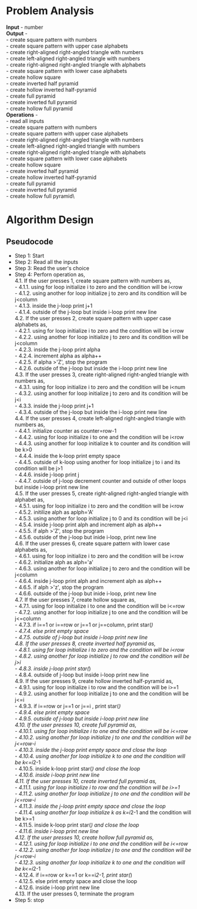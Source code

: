 # Problem Analysis
**Input** - number\
**Output** - \
    - create square pattern with numbers\
    - create square pattern with upper case alphabets\
    - create right-aligned right-angled triangle with numbers\
    - create left-aligned right-angled triangle with numbers\
    - create right-aligned right-angled triangle with alphabets\
    - create square pattern with lower case alphabets\
    - create hollow square\
    - create inverted half pyramid\
    - create hollow inverted half-pyramid\
    - create full pyramid\
    - create inverted full pyramid\
    - create hollow full pyramid\
**Operations** -\
    - read all inputs\
    - create square pattern with numbers\
    - create square pattern with upper case alphabets\
    - create right-aligned right-angled triangle with numbers\
    - create left-aligned right-angled triangle with numbers\
    - create right-aligned right-angled triangle with alphabets\
    - create square pattern with lower case alphabets\
    - create hollow square\
    - create inverted half pyramid\
    - create hollow inverted half-pyramid\
    - create full pyramid\
    - create inverted full pyramid\
    - create hollow full pyramid\
# Algorithm Design
## Pseudocode
+ Step 1: Start
+ Step 2: Read all the inputs
+ Step 3: Read the user's choice
+ Step 4: Perforn operation as,\
      4.1. If the user presses 1, create square pattern with numbers as,\
                - 4.1.1. using for loop initialize i to zero and the condition will be i<row \
                - 4.1.2. using another for loop initialize j to zero and its condition will be j<column\
                - 4.1.3. inside the j-loop print j+1\
                - 4.1.4. outside of the j-loop but inside i-loop print new line\
      4.2. If the user presses 2, create square pattern with upper case alphabets as,\
                - 4.2.1. using for loop initialize i to zero and the condition will be i<row\
                - 4.2.2. using another for loop initialize j to zero and its condition will be j<column \
                - 4.2.3. inside the j-loop print alpha\
                - 4.2.4. increment alpha as alpha++\
                - 4.2.5. if alpha >'Z', stop the program\
                - 4.2.6. outside of the j-loop but inside the i-loop print new line\
      4.3. If the user presses 3, create right-aligned right-angled triangle with numbers as,\
                - 4.3.1. using for loop initialize i to zero and the condition will be i<num\
                - 4.3.2. using another for loop initialize j to zero and its condition will be j<i\
                - 4.3.3. inside the j-loop print j+1\
                - 4.3.4. outside of the j-loop but inside the i-loop print new line\
      4.4. If the user presses 4, create left-aligned right-angled triangle with numbers as,\
               - 4.4.1. initialize counter as counter=row-1\
               - 4.4.2. using for loop initialize i to one and the condition will be i<row\
               - 4.4.3. using another for loop initialize k to counter and its condition will be k>0\
               - 4.4.4. inside the k-loop print empty space \
               - 4.4.5. outside of k-loop using another for loop initialize j to i and its condition will be j>1\
               - 4.4.6. inside j-loop print j\
               - 4.4.7. outside of j-loop decrement counter and outside of other loops but inside i-loop print new line\
     4.5. If the user presses 5, create right-aligned right-angled triangle with alphabet as,\
               - 4.5.1. using for loop initialize i to zero and the condition will be i<row\
               - 4.5.2. initilize alph as aplph='A'\
               - 4.5.3. using another for loop initialize j to 0 and its condition will be j<i\
               - 4.5.4. inside j-loop print alph and increment alph as alph++\
               - 4.5.5. if alph >'Z', stop the program\
               - 4.5.6. outside of the j-loop but inide i-loop, print new line\
     4.6.  If the user presses 6, create square pattern with lower case alphabets as,\
               - 4.6.1. using for loop initialize i to zero and the condition will be i<row\
               - 4.6.2. initialize alph as alph='a'\
               - 4.6.3. using another for loop initialize j to zero and the condition will be j<column\
               - 4.6.4. inside j-loop print alph and increment alph as alph++\
               - 4.6.5. if alph >'z', stop the program\
               - 4.6.6. outside of the j-loop but inide i-loop, print new line\
     4.7.  If the user presses 7, create hollow square as,\
              - 4.7.1. using for loop initialize i to one and the condition will be i<=row\
              - 4.7.2. using another for loop initialize j to one and the condition will be j<=column\
              - 4.7.3. if i==1 or i==row or j==1 or j==column, print star(*)\
              - 4.7.4. else print empty space\
              - 4.7.5. outside of j-loop but inside i-loop print new line\
     4.8. If the user presses 8, create inverted half pyramid as,\
              - 4.8.1. using for loop initialize i to zero and the condition will be i<row\
              - 4.8.2. using another for loop initialize j to row and the condition will be j>i\
              - 4.8.3. inside j-loop print star(*)\
              - 4.8.4. outside of j-loop but inside i-loop print new line\
     4.9. If the user presses 9, create hollow inverted half-pyramid as,\
              - 4.9.1. using for loop initialize i to row and the condition will be i>=1\
              - 4.9.2. using another for loop initialize j to one and the condition will be j<=i\
              - 4.9.3. if i==row or j==1 or j==i , print star(*)\
              - 4.9.4. else print empty space\
              - 4.9.5. outside of j-loop but inside i-loop print new line\
    4.10. If the user presses 10, create full pyramid as, \
              - 4.10.1. using for loop initialize i to one and the condition will be i<=row\
              - 4.10.2. using another for loop initialize j to one and the condition will be j<=row-i\
              - 4.10.3. inside the j-loop print empty space and close the loop\
              - 4.10.4. using another for loop initialize k to one and the condition will be k<=i*2-1\
              - 4.10.5. inside k-loop print star(*) and close the loop\
              - 4.10.6. inside i-loop print new line\
  4.11. If the user presses 10, create inverted full pyramid as, \
              - 4.11.1. using for loop initialize i to row and the condition will be i>=1\
              - 4.11.2. using another for loop initialize j to one and the condition will be j<=row-i\
              - 4.11.3. inside the j-loop print empty space and close the loop\
              - 4.11.4. using another for loop initialize k as k=i*2-1 and the condition will be k>=1\
              - 4.11.5. inside k-loop print star(*) and close the loop\
              - 4.11.6. inside i-loop print new line\
   4.12. If the user presses 10, create hollow full pyramid  as, \
              - 4.12.1. using for loop initialize i to one and the condition will be i<=row\
              - 4.12.2. using another for loop initialize j to one and the condition will be j<=row-i\
              - 4.12.3. using another for loop initialize k to one and the condition will be k<=i*2-1\
              - 4.12.4. if i==row or k==1 or k==i*2-1, print star(*)\
              - 4.12.5. else print empty space and close the loop\
              - 4.12.6. inside i-loop print new line\
  4.13. If the user presses 0, terminate the program
+ Step 5: stop 












    
